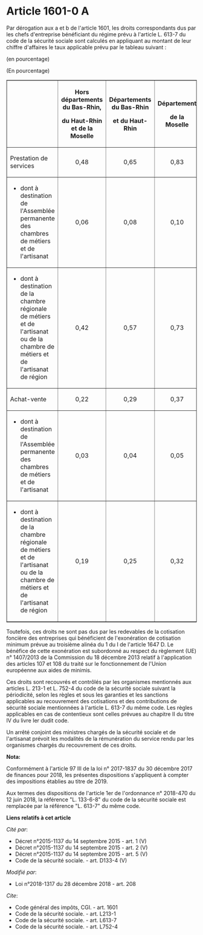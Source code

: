 # Article 1601-0 A

Par dérogation aux a et b de l'article 1601, les droits correspondants dus par les chefs d'entreprise bénéficiant du régime
prévu à l'article L. 613-7 du code de la sécurité sociale sont calculés en appliquant au montant de leur chiffre d'affaires
le taux applicable prévu par le tableau suivant :

(en pourcentage)

(En pourcentage)

<table border="1">
  <tbody>
    <tr>
      <th> </th>
      <th>

Hors départements du Bas-Rhin,

du Haut-Rhin et de la Moselle</th>
      <th>

Départements du Bas-Rhin

et du Haut-Rhin</th>
      <th>

Département

de la Moselle</th>
    </tr>
    <tr>
      <td align="left">

Prestation de services</td>
      <td align="center">

0,48</td>
      <td align="center">

0,65</td>
      <td align="center">

0,83</td>
    </tr>
    <tr>
      <td align="left">

- dont à destination de l'Assemblée permanente des chambres de métiers et de l'artisanat</td>
      <td align="center">

0,06</td>
      <td align="center">

0,08</td>
      <td align="center">

0,10</td>
    </tr>
    <tr>
      <td align="left">

- dont à destination de la chambre régionale de métiers et de l'artisanat ou de la chambre de métiers et de l'artisanat de
région</td>
      <td align="center">

0,42</td>
      <td align="center">

0,57</td>
      <td align="center">

0,73</td>
    </tr>
    <tr>
      <td align="left">

Achat-vente</td>
      <td align="center">

0,22</td>
      <td align="center">

0,29</td>
      <td align="center">

0,37</td>
    </tr>
    <tr>
      <td align="left">

- dont à destination de l'Assemblée permanente des chambres de métiers et de l'artisanat</td>
      <td align="center">

0,03</td>
      <td align="center">

0,04</td>
      <td align="center">

0,05</td>
    </tr>
    <tr>
      <td align="left">

- dont à destination de la chambre régionale de métiers et de l'artisanat ou de la chambre de métiers et de l'artisanat de
région</td>
      <td align="center">

0,19</td>
      <td align="center">

0,25</td>
      <td align="center">

0,32</td>
    </tr>
  </tbody>
</table>

Toutefois, ces droits ne sont pas dus par les redevables de la cotisation foncière des entreprises qui bénéficient de
l'exonération de cotisation minimum prévue au troisième alinéa du 1 du I de l'article 1647 D. Le bénéfice de cette
exonération est subordonné au respect du règlement (UE) n° 1407/2013 de la Commission du 18 décembre 2013 relatif à
l'application des articles 107 et 108 du traité sur le fonctionnement de l'Union européenne aux aides de minimis.

Ces droits sont recouvrés et contrôlés par les organismes mentionnés aux articles L. 213-1 et L. 752-4 du code de la sécurité
sociale suivant la périodicité, selon les règles et sous les garanties et les sanctions applicables au recouvrement des
cotisations et des contributions de sécurité sociale mentionnées à l'article L. 613-7 du même code. Les règles applicables en
cas de contentieux sont celles prévues au chapitre II du titre IV du livre Ier dudit code.

Un arrêté conjoint des ministres chargés de la sécurité sociale et de l'artisanat prévoit les modalités de la rémunération du
service rendu par les organismes chargés du recouvrement de ces droits.

**Nota:**

Conformément à l'article 97 III de la loi n° 2017-1837 du 30 décembre 2017 de finances pour 2018, les présentes dispositions
s'appliquent à compter des impositions établies au titre de 2019.

Aux termes des dispositions de l'article 1er de l'ordonnance n° 2018-470 du 12 juin 2018, la référence "L. 133-6-8" du code
de la sécurité sociale est remplacée par la référence "L. 613-7" du même code.

**Liens relatifs à cet article**

_Cité par_:

  - Décret n°2015-1137 du 14 septembre 2015 - art. 1 (V)
  - Décret n°2015-1137 du 14 septembre 2015 - art. 2 (V)
  - Décret n°2015-1137 du 14 septembre 2015 - art. 5 (V)
  - Code de la sécurité sociale. - art. D133-4 (V)

_Modifié par_:

  - Loi n°2018-1317 du 28 décembre 2018 - art. 208

_Cite_:

  - Code général des impôts, CGI. - art. 1601
  - Code de la sécurité sociale. - art. L213-1
  - Code de la sécurité sociale. - art. L613-7
  - Code de la sécurité sociale. - art. L752-4
